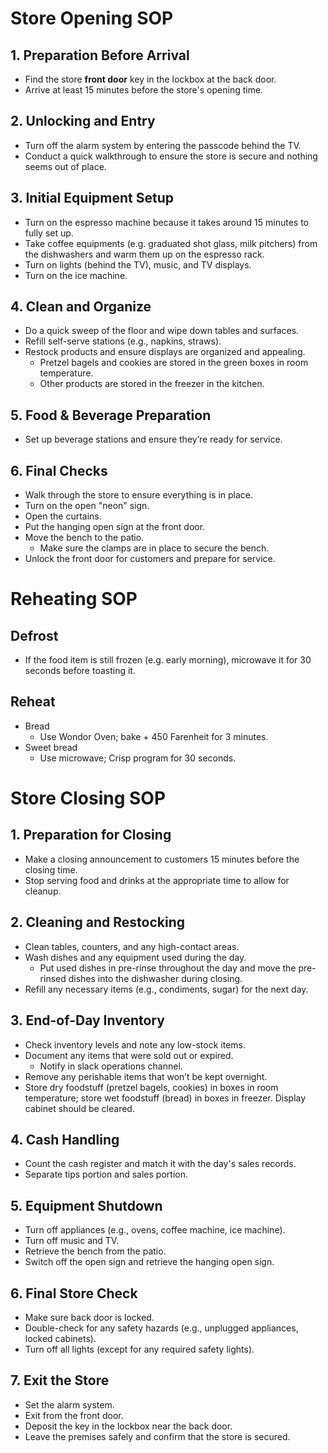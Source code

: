 # Store Opening SOP

## 1. Preparation Before Arrival
- Find the store **front door** key in the lockbox at the back door.
- Arrive at least 15 minutes before the store's opening time.

## 2. Unlocking and Entry
- Turn off the alarm system by entering the passcode behind the TV.
- Conduct a quick walkthrough to ensure the store is secure and nothing seems out of place.

## 3. Initial Equipment Setup
- Turn on the espresso machine because it takes around 15 minutes to fully set up.
- Take coffee equipments (e.g. graduated shot glass, milk pitchers) from the dishwashers and warm them up on the espresso rack.
- Turn on lights (behind the TV), music, and TV displays.
- Turn on the ice machine.

## 4. Clean and Organize
- Do a quick sweep of the floor and wipe down tables and surfaces.
- Refill self-serve stations (e.g., napkins, straws).
- Restock products and ensure displays are organized and appealing.
  - Pretzel bagels and cookies are stored in the green boxes in room temperature.
  - Other products are stored in the freezer in the kitchen.

## 5. Food & Beverage Preparation
- Set up beverage stations and ensure they’re ready for service.

## 6. Final Checks
- Walk through the store to ensure everything is in place.
- Turn on the open "neon" sign.
- Open the curtains.
- Put the hanging open sign at the front door.
- Move the bench to the patio.
  - Make sure the clamps are in place to secure the bench.
- Unlock the front door for customers and prepare for service.

# Reheating SOP
## Defrost
- If the food item is still frozen (e.g. early morning), microwave it for 30 seconds before toasting it.

## Reheat
- Bread 
  - Use Wondor Oven; bake + 450 Farenheit for 3 minutes.
- Sweet bread
  - Use microwave; Crisp program for 30 seconds.

# Store Closing SOP

## 1. Preparation for Closing
- Make a closing announcement to customers 15 minutes before the closing time.
- Stop serving food and drinks at the appropriate time to allow for cleanup.

## 2. Cleaning and Restocking
- Clean tables, counters, and any high-contact areas.
- Wash dishes and any equipment used during the day.
  - Put used dishes in pre-rinse throughout the day and move the pre-rinsed dishes into the dishwasher during closing.
- Refill any necessary items (e.g., condiments, sugar) for the next day.

## 3. End-of-Day Inventory
- Check inventory levels and note any low-stock items.
- Document any items that were sold out or expired.
  - Notify in slack operations channel.
- Remove any perishable items that won’t be kept overnight.
- Store dry foodstuff (pretzel bagels, cookies) in boxes in room temperature; store wet foodstuff (bread) in boxes in freezer. Display cabinet should be cleared.

## 4. Cash Handling
- Count the cash register and match it with the day's sales records.
- Separate tips portion and sales portion.

## 5. Equipment Shutdown
- Turn off appliances (e.g., ovens, coffee machine, ice machine).
- Turn off music and TV.
- Retrieve the bench from the patio.
- Switch off the open sign and retrieve the hanging open sign.

## 6. Final Store Check
- Make sure back door is locked.
- Double-check for any safety hazards (e.g., unplugged appliances, locked cabinets).
- Turn off all lights (except for any required safety lights).

## 7. Exit the Store
- Set the alarm system.
- Exit from the front door.
- Deposit the key in the lockbox near the back door.
- Leave the premises safely and confirm that the store is secured.
